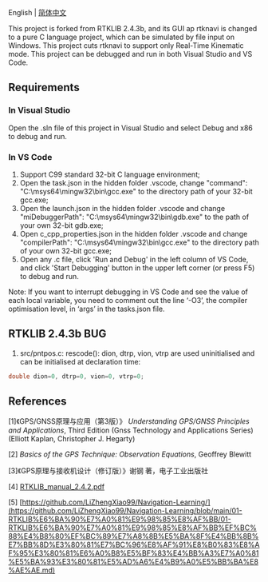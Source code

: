 English | [简体中文](https://github.com/Kevin-QAQ/RTKLIB-trimmed/blob/rtklib_2.4.3/README_zh-cn.md)

This project is forked from RTKLIB 2.4.3b, and its GUI ap rtknavi is changed to a pure C language project, which can be simulated by file input on Windows. This project cuts rtknavi to support only Real-Time Kinematic mode. This project can be debugged and run in both Visual Studio and VS Code.

## Requirements

### In Visual Studio

Open the .sln file of this project in Visual Studio and select Debug and x86 to debug and run.

### In VS Code

1. Support C99 standard 32-bit C language environment;
2. Open the task.json in the hidden folder .vscode, change "command": "C:\\msys64\\mingw32\\bin\\gcc.exe" to the directory path of your 32-bit gcc.exe;
3. Open the launch.json in the hidden folder .vscode and change "miDebuggerPath": "C:\\msys64\\mingw32\\bin\\gdb.exe" to the path of your own 32-bit gdb.exe;
4. Open c_cpp_properties.json in the hidden folder .vscode and change "compilerPath": "C:\\msys64\\mingw32\\bin\\gcc.exe" to the directory path of your own 32-bit gcc.exe;
5. Open any .c file, click 'Run and Debug' in the left column of VS Code, and click 'Start Debugging' button in the upper left corner (or press F5) to debug and run.

Note: If you want to interrupt debugging in VS Code and see the value of each local variable, you need to comment out the line ‘-O3’, the compiler optimisation level, in ‘args’ in the tasks.json file.

## RTKLIB 2.4.3b BUG

1. src/pntpos.c: rescode(): dion, dtrp, vion, vtrp are used uninitialised and can be initialised at declaration time:

```c
double dion=0, dtrp=0, vion=0, vtrp=0;
```

## References

[1]《GPS/GNSS原理与应用（第3版）》 _Understanding GPS/GNSS Principles and Applications_, Third Edition (Gnss Technology and Applications Series) (Elliott Kaplan, Christopher J. Hegarty) 

[2] _Basics of the GPS Technique: Observation Equations_, Geoffrey Blewitt

[3]《GPS原理与接收机设计（修订版）》谢钢 著，电子工业出版社

[4] [RTKLIB_manual_2.4.2.pdf](https://github.com/Kevin-QAQ/RTKLIB-trimmed/blob/rtklib_2.4.3/doc/manual_2.4.2.pdf)

[5] [https://github.com/LiZhengXiao99/Navigation-Learning/](https://github.com/LiZhengXiao99/Navigation-Learning/blob/main/01-RTKLIB%E6%BA%90%E7%A0%81%E9%98%85%E8%AF%BB/01-RTKLIB%E6%BA%90%E7%A0%81%E9%98%85%E8%AF%BB%EF%BC%88%E4%B8%80%EF%BC%89%E7%A8%8B%E5%BA%8F%E4%BB%8B%E7%BB%8D%E3%80%81%E7%BC%96%E8%AF%91%E8%B0%83%E8%AF%95%E3%80%81%E6%A0%B8%E5%BF%83%E4%BB%A3%E7%A0%81%E5%BA%93%E3%80%81%E5%AD%A6%E4%B9%A0%E5%BB%BA%E8%AE%AE.md)
